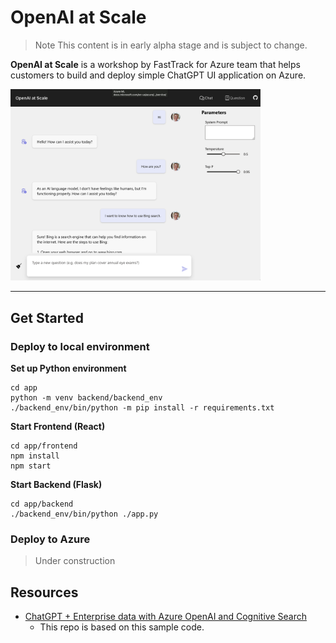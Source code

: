 # OpenAI at Scale
> Note
This content is in early alpha stage and is subject to change.

**OpenAI at Scale** is a workshop by FastTrack for Azure team that helps customers to build and deploy simple ChatGPT UI application on Azure.

<img src="./docs/chatscreen.png" width="400">


---
## Get Started
### Deploy to local environment

**Set up Python environment**
```shell
cd app
python -m venv backend/backend_env
./backend_env/bin/python -m pip install -r requirements.txt
```

**Start Frontend (React)**
```shell
cd app/frontend
npm install
npm start
```

**Start Backend (Flask)**
```shell
cd app/backend
./backend_env/bin/python ./app.py
```


### Deploy to Azure

> Under construction

## Resources

* [ChatGPT + Enterprise data with Azure OpenAI and Cognitive Search](https://github.com/Azure-Samples/azure-search-openai-demo)
    * This repo is based on this sample code.